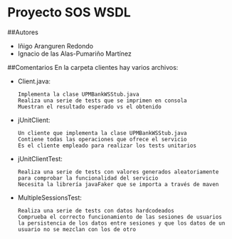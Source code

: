 # Proyecto SOS WSDL

##Autores
- Iñigo Aranguren Redondo
- Ignacio de las Alas-Pumariño Martínez

##Comentarios
En la carpeta clientes hay varios archivos:
- Client.java:
  ```
  Implementa la clase UPMBankWSStub.java
  Realiza una serie de tests que se imprimen en consola
  Muestran el resultado esperado vs el obtenido
  ```
- jUnitClient:
  ```
  Un cliente que implementa la clase UPMBankWSStub.java
  Contiene todas las operaciones que ofrece el servicio
  Es el cliente empleado para realizar los tests unitarios
  ```
- jUnitClientTest:
  ```
  Realiza una serie de tests con valores generados aleatoriamente
  para comprobar la funcionalidad del servicio
  Necesita la librería javaFaker que se importa a través de maven
  ```
- MultipleSessionsTest:
  ```
  Realiza una serie de tests con datos hardcodeados
  Comprueba el correcto funcionamiento de las sesiones de usuarios
  la persistencia de los datos entre sesiones y que los datos de un
  usuario no se mezclan con los de otro
  ```

